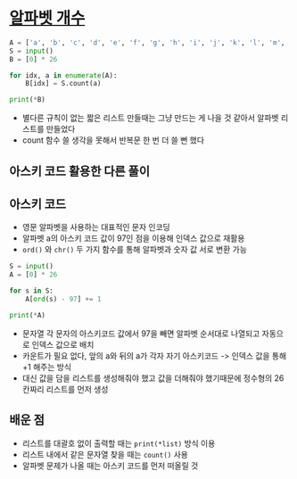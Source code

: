 # [알파벳 개수](https://www.acmicpc.net/problem/10808)

```python
A = ['a', 'b', 'c', 'd', 'e', 'f', 'g', 'h', 'i', 'j', 'k', 'l', 'm', 'n', 'o', 'p', 'q', 'r', 's', 't', 'u', 'v', 'w', 'x', 'y', 'z']
S = input()
B = [0] * 26

for idx, a in enumerate(A):
    B[idx] = S.count(a)

print(*B)
```

- 별다른 규칙이 없는 짧은 리스트 만들때는 그냥 만드는 게 나을 것 같아서 알파벳 리스트를 만들었다
- count 함수 쓸 생각을 못해서 반복문 한 번 더 쓸 뻔 했다


## 아스키 코드 활용한 다른 풀이

## 아스키 코드

- 영문 알파벳을 사용하는 대표적인 문자 인코딩
- 알파벳 a의 아스키 코드 값이 97인 점을 이용해 인덱스 값으로 재활용
- `ord()` 와 `chr()` 두 가지 함수를 통해 알파벳과 숫자 값 서로 변환 가능

```python
S = input()
A = [0] * 26

for s in S:
    A[ord(s) - 97] += 1

print(*A)
```
- 문자열 각 문자의 아스키코드 값에서 97을 빼면 알파벳 순서대로 나열되고 자동으로 인덱스 값으로 배치
- 카운트가 필요 없다, 앞의 a와 뒤의 a가 각자 자기 아스키코드 -> 인덱스 값을 통해 +1 해주는 방식
- 대신 값을 담을 리스트를 생성해줘야 했고 값을 더해줘야 했기때문에 정수형의 26칸짜리 리스트를 먼저 생성
  

## 배운 점
- 리스트를 대괄호 없이 출력할 때는 `print(*list)` 방식 이용
- 리스트 내에서 같은 문자열 찾을 때는 `count()` 사용
- 알파벳 문제가 나올 때는 아스키 코드를 먼저 떠올릴 것